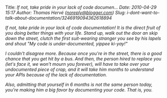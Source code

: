 Title: <i>If not, take pride in your lack of code documen...
Date: 2010-04-29 15:17
Author: Thomas Hervé (noreply@blogger.com)
Slug: i-dont-want-to-talk-about-documentation/3246919094362618894

*If not, take pride in your lack of code documentation! It is the direct
fruit of you doing better things with your life. Stand up, walk out the
door an skip down the street, clutch the first suit-wearing stranger you
see by his lapels and shout "My code is under-documented, yippee
ki-yay!"*  
  
I couldn't disagree more. Because once you're in the street, there is a
good chance that you get hit by a bus. And then, the person hired to
replace you (let's face it, we won't mourn you forever), will have to
take over your undocumented piece of crap, and it will take him months
to understand your APIs because of the lack of documentation.  
  
Also, admitting that yourself in 6 months is not the same person today,
you're making him a big favor by documenting your code. That is, you.

